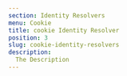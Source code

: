 ```yaml
---
section: Identity Resolvers
menu: Cookie
title: cookie Identity Resolver
position: 3
slug: cookie-identity-resolvers
description: 
  The Description
---
```

